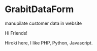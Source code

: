 # GrabitDataForm
manupilate customer data in website

Hi Friends!

Hiroki here, I like PHP, Python, Javascript.
